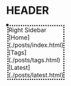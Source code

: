# HEADER

<style>
div.holder {
    display: flex;
    justify-content: space-between;
    margin: 0px;
    font-size: medium;
}
div.left-align {
    margin-left: 0;
    margin-right: auto;
    margin-top: 0;
    border: dashed;
    width: auto;
    height: auto;
    position: relative;
}
span.sidebar {
    border: dotted;
    position: absolute;
    top: auto;
    left: 100%;
}
</style>
<div class="holder">
<div class="left-align">
<span class="sidebar">
Right Sidebar
[Home](./posts/index.html)
[Tags](./posts/tags.html)
[Latest](./posts/latest.html)
</span>
